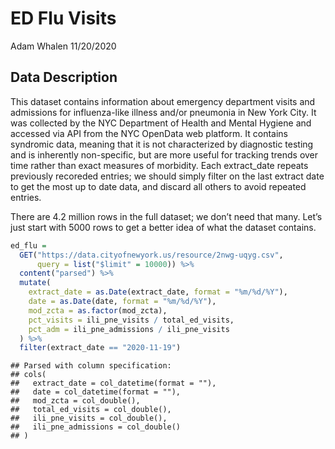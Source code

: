 ED Flu Visits
================
Adam Whalen
11/20/2020

## Data Description

This dataset contains information about emergency department visits and
admissions for influenza-like illness and/or pneumonia in New York City.
It was collected by the NYC Department of Health and Mental Hygiene and
accessed via API from the NYC OpenData web platform. It contains
syndromic data, meaning that it is not characterized by diagnostic
testing and is inherently non-specific, but are more useful for tracking
trends over time rather than exact measures of morbidity. Each
extract\_date repeats previously recoreded entries; we should simply
filter on the last extract date to get the most up to date data, and
discard all others to avoid repeated entries.

There are 4.2 million rows in the full dataset; we don’t need that many.
Let’s just start with 5000 rows to get a better idea of what the dataset
contains.

``` r
ed_flu = 
  GET("https://data.cityofnewyork.us/resource/2nwg-uqyg.csv",
      query = list("$limit" = 10000)) %>% 
  content("parsed") %>% 
  mutate(
    extract_date = as.Date(extract_date, format = "%m/%d/%Y"),
    date = as.Date(date, format = "%m/%d/%Y"),
    mod_zcta = as.factor(mod_zcta), 
    pct_visits = ili_pne_visits / total_ed_visits,
    pct_adm = ili_pne_admissions / ili_pne_visits
  ) %>% 
  filter(extract_date == "2020-11-19")
```

    ## Parsed with column specification:
    ## cols(
    ##   extract_date = col_datetime(format = ""),
    ##   date = col_datetime(format = ""),
    ##   mod_zcta = col_double(),
    ##   total_ed_visits = col_double(),
    ##   ili_pne_visits = col_double(),
    ##   ili_pne_admissions = col_double()
    ## )
